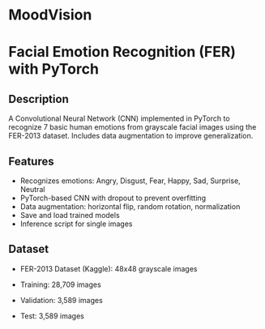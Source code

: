 # MoodVision
# Facial Emotion Recognition (FER) with PyTorch

## Description
A Convolutional Neural Network (CNN) implemented in PyTorch to recognize 7 basic human emotions from grayscale facial images using the FER-2013 dataset. Includes data augmentation to improve generalization.

## Features
- Recognizes emotions: Angry, Disgust, Fear, Happy, Sad, Surprise, Neutral
- PyTorch-based CNN with dropout to prevent overfitting
- Data augmentation: horizontal flip, random rotation, normalization
- Save and load trained models
- Inference script for single images

## Dataset
- FER-2013 Dataset (Kaggle): 48x48 grayscale images
- Training: 28,709 images
- Validation: 3,589 images
- Test: 3,589 images


   <p align="center">
   <img width="460" height="https://i.pinimg.com/originals/3f/c6/7b/3fc67b0b4ce11f964ef31e58c593addf.gif">
   </p>

